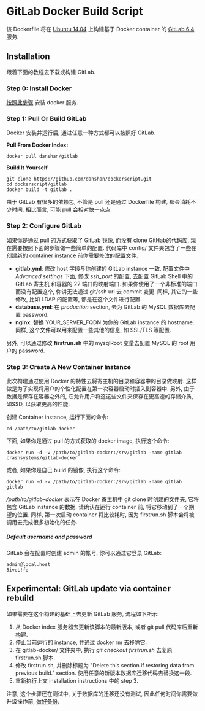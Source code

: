 # GitLab Docker Build Script

该 Dockerfile 将在 [Ubuntu 14.04](https://github.com/danshan/dockerscript/tree/master/dockerfile/ubuntu) 上构建基于 Docker container 的 [GitLab 6.4](http://www.gitlab.com/) 服务.

## Installation

跟着下面的教程去下载或构建 GitLab.

### Step 0: Install Docker

[按照此步骤](http://www.docker.io/gettingstarted/#h_installation) 安装 docker 服务.

### Step 1: Pull Or Build GitLab

Docker 安装并运行后, 通过任意一种方式都可以按照好 GitLab.

**Pull From Docker Index:**

    docker pull danshan/gitlab

**Build It Yourself**

    git clone https://github.com/danshan/dockerscript.git
    cd dockerscript/gitlab
    docker build -t gitlab .

由于 GitLab 有很多的依赖包, 不管是 pull 还是通过 Dockerfile 构建, 都会消耗不少时间. 相比而言, 可能 pull 会相对快一点点.

### Step 2: Configure GitLab

如果你是通过 pull 的方式获取了 GitLab 镜像, 而没有 clone GitHab的代码库, 现在需要按照下面的步骤做一些简单的配置.
代码库中 config/ 文件夹包含了一些在创建新的 container instance 前你需要修改的配置文件.

* **gitlab.yml**: 修改 host 字段与你创建的 GitLab instance 一致. 
配置文件中 *Advanced settings* 下面, 修改 *ssh_port* 的配置, 去配置 GitLab Shell 中的 GitLab 寄主机 和容器的 22 端口的映射端口. 
如果你使用了一个非标准的端口而没有配置这个, 你讲无法通过 git/ssh url 去 commit 变更.
同样, 其它的一些修改, 比如 LDAP 的配置等, 都是在这个文件进行配置.
* **database.yml**: 在 *production* section, 去为 GitLab 的 MySQL 数据库去配置 password.
* **nginx**: 替换 YOUR_SERVER_FQDN 为你的 GitLab instance 的 hostname. 同样, 这个文件可以用来配置一些其他的信息, 如 SSL/TLS 等配置.

另外, 可以通过修改 **firstrun.sh** 中的 mysqlRoot 变量去配置 MySQL 的 root 用户的 password.

### Step 3: Create A New Container Instance

此次构建通过使用 Docker 的特性去将寄主机的目录和容器中的目录做映射. 这样做是为了实现将用户的个性化配置在第一次容器启动时插入到容器中.
另外, 由于数据是保存在容器之外的, 它允许用户将这这些文件夹保存在更高速的存储介质, 如SSD, 以获取更高的性能.

创建 Container instance, 运行下面的命令:

    cd /path/to/gitlab-docker

下面, 如果你是通过 pull 的方式获取的 docker image, 执行这个命令:

    docker run -d -v /path/to/gitlab-docker:/srv/gitlab -name gitlab crashsystems/gitlab-docker

或者, 如果你是自己 build 的镜像, 执行这个命令:

    docker run -d -v /path/to/gitlab-docker:/srv/gitlab -name gitlab gitlab

*/path/to/gitlab-docker* 表示在 Docker 寄主机中 git clone 时创建的文件夹, 它将包含 GitLab instance 的数据. 
请确认在运行 container 前, 将它移动到了一个期望的位置.
同样, 第一次启动 container 将比较耗时, 因为 firstrun.sh 脚本会将被调用去完成很多初始化的任务.

##### Default username and password
GitLab 会在配置时创建 admin 的帐号, 你可以通过它登录 GitLab:

    admin@local.host
    5iveL!fe

## Experimental: GitLab update via container rebuild

如果需要在这个构建的基础上去更新 GitLab 服务, 流程如下所示:

1. 从 Docker index 服务器去更新该脚本的最新版本, 或者 git pull 代码库后重新构建. 
2. 停止当前运行的 instance, 并通过 docker rm 去移除它.
3. 在 gitlab-docker/ 文件夹中, 执行 *git checkout firstrun.sh* 去复原 firstrun.sh 脚本.
4. 修改 firstrun.sh, 并删除标题为 "Delete this section if restoring data from previous build." section. 使用任意的新版本数据库迁移代码去替换这一段.
5. 重新执行上文 installation instructions 中的 step 3.

注意, 这个步骤还在测试中, 关于数据库的迁移还没有测试, 因此任何时间你需要做升级操作前, [做好备份](https://github.com/gitlabhq/gitlabhq/blob/master/doc/raketasks/backup_restore.md).
